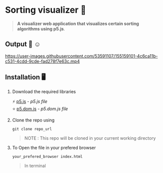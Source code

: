 # Sorting visualizer 🚀

> **A visualizer web application that visualizes certain sorting algorithms
> using p5.js**.

## Output 🤩 ☺


https://user-images.githubusercontent.com/53591107/155159101-4c6ca11b-c531-4cdd-9cde-fad278f7e63c.mp4




## Installation 🖥️ 

1. Download the required libraries 

    ⚡ [p5.js](https://p5js.org/download/) - *p5.js file*
    <br>
    ⭐ [p5.dom.js](https://www.cdnpkg.com/p5.js/file/p5.dom.js/) - *p5.dom.js file*
    <br>

2. Clone the repo using
    
    ```
    git clone repo_url
    ```
    > NOTE : This repo will be cloned in your current working directory   

3. To Open the file in your prefered browser 

    ```
    your_prefered_browser index.html
    ```
    > In terminal



